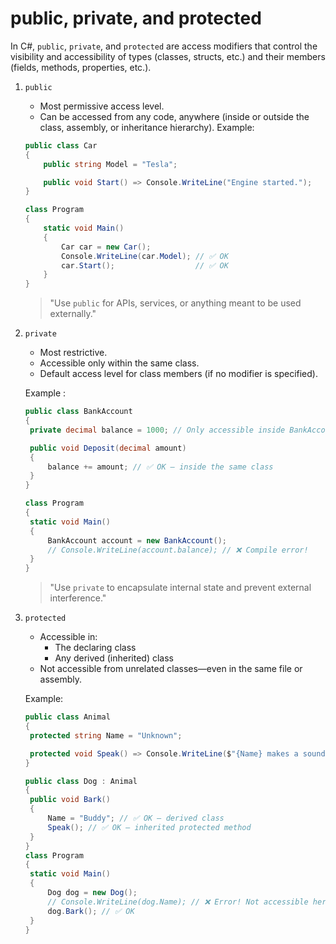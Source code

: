 # public, private, and protected

In C#, `public`, `private`, and `protected` are access modifiers that control the visibility and accessibility of types (classes, structs, etc.) and their members (fields, methods, properties, etc.).

1. `public`

   - Most permissive access level.
   - Can be accessed from any code, anywhere (inside or outside the class, assembly, or inheritance hierarchy).
     Example:

   ```csharp
   public class Car
   {
       public string Model = "Tesla";

       public void Start() => Console.WriteLine("Engine started.");
   }

   class Program
   {
       static void Main()
       {
           Car car = new Car();
           Console.WriteLine(car.Model); // ✅ OK
           car.Start();                  // ✅ OK
       }
   }
   ```

   > "Use `public` for APIs, services, or anything meant to be used externally."

2. `private`

   - Most restrictive.
   - Accessible only within the same class.
   - Default access level for class members (if no modifier is specified).

   Example :

   ```csharp
   public class BankAccount
   {
    private decimal balance = 1000; // Only accessible inside BankAccount

    public void Deposit(decimal amount)
    {
        balance += amount; // ✅ OK — inside the same class
    }
   }

   class Program
   {
    static void Main()
    {
        BankAccount account = new BankAccount();
        // Console.WriteLine(account.balance); // ❌ Compile error!
    }
   }
   ```

   > "Use `private` to encapsulate internal state and prevent external interference."

3. `protected`

   - Accessible in:
     - The declaring class
     - Any derived (inherited) class
   - Not accessible from unrelated classes—even in the same file or assembly.

   Example:

   ```csharp
   public class Animal
   {
    protected string Name = "Unknown";

    protected void Speak() => Console.WriteLine($"{Name} makes a sound.");
   }

   public class Dog : Animal
   {
    public void Bark()
    {
        Name = "Buddy"; // ✅ OK — derived class
        Speak(); // ✅ OK — inherited protected method
    }
   }
   class Program
   {
    static void Main()
    {
        Dog dog = new Dog();
        // Console.WriteLine(dog.Name); // ❌ Error! Not accessible here
        dog.Bark(); // ✅ OK
    }
   }
   ```

